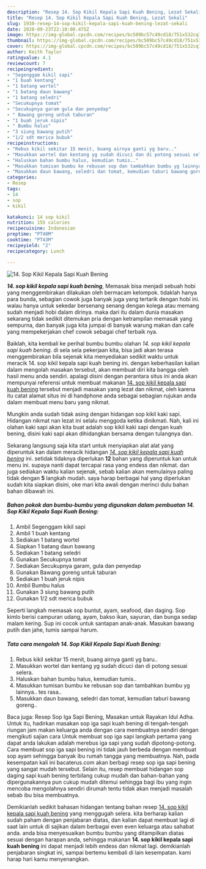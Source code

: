 ```yaml
---
description: "Resep 14. Sop Kikil Kepala Sapi Kuah Bening, Lezat Sekali"
title: "Resep 14. Sop Kikil Kepala Sapi Kuah Bening, Lezat Sekali"
slug: 1930-resep-14-sop-kikil-kepala-sapi-kuah-bening-lezat-sekali
date: 2020-09-23T22:10:00.475Z
image: https://img-global.cpcdn.com/recipes/bc509bc57c49cd18/751x532cq70/14-sop-kikil-kepala-sapi-kuah-bening-foto-resep-utama.jpg
thumbnail: https://img-global.cpcdn.com/recipes/bc509bc57c49cd18/751x532cq70/14-sop-kikil-kepala-sapi-kuah-bening-foto-resep-utama.jpg
cover: https://img-global.cpcdn.com/recipes/bc509bc57c49cd18/751x532cq70/14-sop-kikil-kepala-sapi-kuah-bening-foto-resep-utama.jpg
author: Keith Taylor
ratingvalue: 4.1
reviewcount: 7
recipeingredient:
- "Segenggam kikil sapi"
- "1 buah kentang"
- "1 batang wortel"
- "1 batang daun bawang"
- "1 batang seledri"
- "Secukupnya tomat"
- "Secukupnya garam gula dan penyedap"
- " Bawang goreng untuk taburan"
- "1 buah jeruk nipis"
- " Bumbu halus"
- "3 siung bawang putih"
- "1/2 sdt merica bubuk"
recipeinstructions:
- "Rebus kikil sekitar 15 menit, buang airnya ganti yg baru.."
- "Masukkan wortel dan kentang yg sudah dicuci dan di potong sesuai selera."
- "Haluskan bahan bumbu halus, kemudian tumis.."
- "Masukkan tumisan bumbu ke rebusan sop dan tambahkan bumbu yg lainnya.. tes rasa.."
- "Masukkan daun bawang, seledri dan tomat, kemudian taburi bawang goreng.."
categories:
- Resep
tags:
- 14
- sop
- kikil

katakunci: 14 sop kikil 
nutrition: 155 calories
recipecuisine: Indonesian
preptime: "PT40M"
cooktime: "PT43M"
recipeyield: "2"
recipecategory: Lunch

---
```



![14. Sop Kikil Kepala Sapi Kuah Bening](https://img-global.cpcdn.com/recipes/bc509bc57c49cd18/751x532cq70/14-sop-kikil-kepala-sapi-kuah-bening-foto-resep-utama.jpg)

<b><i>14. sop kikil kepala sapi kuah bening</i></b>, Memasak bisa menjadi sebuah hobi yang menggembirakan dilakukan oleh bermacam kelompok. tidaklah hanya para bunda, sebagian cowok juga banyak juga yang tertarik dengan hobi ini. walau hanya untuk sekedar bersenang senang dengan kolega atau memang sudah menjadi hobi dalam dirinya. maka dari itu dalam dunia masakan sekarang tidak sedikit ditemukan pria dengan ketrampilan memasak yang sempurna, dan banyak juga kita jumpai di banyak warung makan dan cafe yang mempekerjakan chef cowok sebagai chef terbaik nya.

Baiklah, kita kembali ke perihal bumbu bumbu olahan <i>14. sop kikil kepala sapi kuah bening</i>. di sela sela pekerjaan kita, bisa jadi akan terasa menggembirakan bila sejenak kita menyediakan sedikit waktu untuk meracik 14. sop kikil kepala sapi kuah bening ini. dengan keberhasilan kalian dalam mengolah masakan tersebut, akan membuat diri kita bangga oleh hasil menu anda sendiri. apalagi disini dengan perantara situs ini anda akan mempunyai referensi untuk membuat makanan <u>14. sop kikil kepala sapi kuah bening</u> tersebut menjadi masakan yang lezat dan nikmat, oleh karena itu catat alamat situs ini di handphone anda sebagai sebagian rujukan anda dalam membuat menu baru yang nikmat.

Mungkin anda sudah tidak asing dengan hidangan sop kikil kaki sapi. Hidangan nikmat nan lezat ini selalu menggoda ketika dinikmati. Nah, kali ini olahan kaki sapi akan kita buat adalah sop kikil kaki sapi dengan kuah bening, disini kaki sapi akan dihidangkan bersama dengan tulangnya dan.


Sekarang langsung saja kita start untuk menyiapkan alat alat yang diperuntuk kan dalam meracik hidangan <u><i>14. sop kikil kepala sapi kuah bening</i></u> ini. setidak tidaknya diperlukan <b>12</b> bahan yang diperuntuk kan untuk menu ini. supaya nanti dapat tercapai rasa yang endess dan nikmat. dan juga sediakan waktu kalian sejenak, sebab kalian akan memulainya paling tidak dengan <b>5</b> langkah mudah. saya harap berbagai hal yang diperlukan sudah kita siapkan disini, oke mari kita awali dengan merinci dulu bahan bahan dibawah ini.

<!--inarticleads1-->

##### Bahan pokok dan bumbu-bumbu yang digunakan dalam pembuatan 14. Sop Kikil Kepala Sapi Kuah Bening:

1. Ambil Segenggam kikil sapi
1. Ambil 1 buah kentang
1. Sediakan 1 batang wortel
1. Siapkan 1 batang daun bawang
1. Sediakan 1 batang seledri
1. Gunakan Secukupnya tomat
1. Sediakan Secukupnya garam, gula dan penyedap
1. Gunakan  Bawang goreng untuk taburan
1. Sediakan 1 buah jeruk nipis
1. Ambil  Bumbu halus
1. Gunakan 3 siung bawang putih
1. Gunakan 1/2 sdt merica bubuk


Seperti langkah memasak sop buntut, ayam, seafood, dan daging. Sop kimlo berisi campuran udang, ayam, bakso ikan, sayuran, dan bunga sedap malam kering. Sup ini cocok untuk santapan anak-anak. Masukan bawang putih dan jahe, tumis sampai harum. 

<!--inarticleads2-->

##### Tata cara mengolah 14. Sop Kikil Kepala Sapi Kuah Bening:

1. Rebus kikil sekitar 15 menit, buang airnya ganti yg baru..
1. Masukkan wortel dan kentang yg sudah dicuci dan di potong sesuai selera.
1. Haluskan bahan bumbu halus, kemudian tumis..
1. Masukkan tumisan bumbu ke rebusan sop dan tambahkan bumbu yg lainnya.. tes rasa..
1. Masukkan daun bawang, seledri dan tomat, kemudian taburi bawang goreng..


Baca juga: Resep Sop Iga Sapi Bening, Masakan untuk Rayakan Idul Adha. Untuk itu, hadirkan masakan sop iga sapi kuah bening di tengah-tengah riungan jam makan keluarga anda dengan cara membuatnya sendiri dengan mengikuti sajian cara Untuk membuat sop iga sapi langkah pertama yang dapat anda lakukan adalah merebus iga sapi yang sudah dipotong-potong. Cara membuat sop iga sapi bening ini tidak jauh berbeda dengan membuat sop ayam sehingga banyak ibu rumah tangga yang membuatnya. Nah, pada kesempatan kali ini bacaterus.com akan berbagi resep sop iga sapi bening yang sangat mudah tersebut. Selain itu, resep membuat hidangan sop daging sapi kuah bening terbilang cukup mudah dan bahan-bahan yang dipergunakannya pun cukup mudah ditemui sehingga bagi ibu yang ingin mencoba mengolahnya sendiri dirumah tentu tidak akan menjadi masalah sebab ibu bisa membuatnya. 

Demikianlah sedikit bahasan hidangan tentang bahan resep <u>14. sop kikil kepala sapi kuah bening</u> yang menggugah selera. kita berharap kalian sudah paham dengan penjabaran diatas, dan kalian dapat membuat lagi di saat lain untuk di sajikan dalam berbagai even even keluarga atau sahabat anda. anda bisa menyesuaikan bumbu bumbu yang ditampilkan diatas sesuai dengan harapan anda, sehingga makanan <b>14. sop kikil kepala sapi kuah bening</b> ini dapat menjadi lebih endess dan nikmat lagi. demikianlah penjabaran singkat ini, sampai bertemu kembali di lain kesempatan. kami harap hari kamu menyenangkan.
